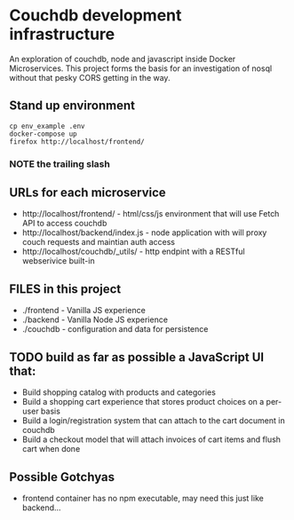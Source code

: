 # Couchdb development infrastructure

An exploration of couchdb, node and javascript inside Docker Microservices. This project forms the basis for an investigation of nosql without that pesky CORS getting in the way. 

## Stand up environment 
```
cp env_example .env
docker-compose up
firefox http://localhost/frontend/
```
### NOTE the trailing slash 

## URLs for each microservice
* http://localhost/frontend/ - html/css/js environment that will use Fetch API to access couchdb 
* http://localhost/backend/index.js - node application with will proxy couch requests and maintian auth access
* http://localhost/couchdb/\_utils/ - http endpint with a RESTful webserivice built-in 

## FILES in this project
* ./frontend - Vanilla JS experience
* ./backend - Vanilla Node JS experience
* ./couchdb - configuration and data for persistence

## TODO build as far as possible a JavaScript UI that:
* Build shopping catalog with products and categories
* Build a shopping cart experience that stores product choices on a per-user basis
* Build a login/registration system that can attach to the cart document in couchdb
* Build a checkout model that will attach invoices of cart items and flush cart when done

## Possible Gotchyas
* frontend container has no npm executable, may need this just like backend...
